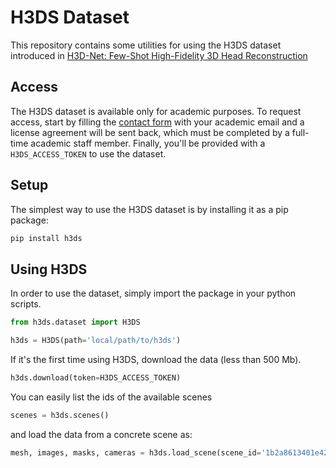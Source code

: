 # H3DS Dataset
This repository contains some utilities for using the H3DS dataset introduced in [H3D-Net: Few-Shot High-Fidelity 3D Head Reconstruction](https://arxiv.org/abs/2107.12512v1)

## Access
The H3DS dataset is available only for academic purposes. To request access, start by filling the [contact form](https://forms.gle/AH1hKXRdshWyk9e46) with your academic email and a license agreement will be sent back, which must be completed by a full-time academic staff member. Finally, you'll be provided with a `H3DS_ACCESS_TOKEN` to use the dataset.

## Setup
The simplest way to use the H3DS dataset is by installing it as a pip package:
```bash
pip install h3ds
```

## Using H3DS
In order to use the dataset, simply import the package in your python scripts.
```python
from h3ds.dataset import H3DS

h3ds = H3DS(path='local/path/to/h3ds')
```

If it's the first time using H3DS, download the data (less than 500 Mb).
```python
h3ds.download(token=H3DS_ACCESS_TOKEN)
```

You can easily list the ids of the available scenes
```python
scenes = h3ds.scenes()
```

and load the data from a concrete scene as:
```python
mesh, images, masks, cameras = h3ds.load_scene(scene_id='1b2a8613401e42a8')
```
